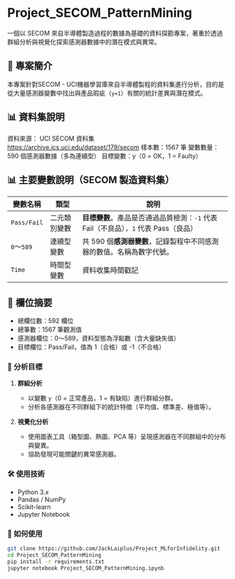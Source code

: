 # Project_SECOM_PatternMining

一個以 SECOM 來自半導體製造過程的數據為基礎的資料探勘專案，著重於透過群組分析與視覺化探索感測器數據中的潛在模式與異常。

## 📌 專案簡介

本專案針對SECOM - UCI機器學習庫來自半導體製程的資料集進行分析，目的是從大量感測器變數中找出與產品瑕疵（`y=1`）有關的統計差異與潛在模式。

## 📊 資料集說明

資料來源： UCI SECOM 資料集 https://archive.ics.uci.edu/dataset/179/secom
樣本數：1567 筆
變數數量：590 個感測器數據（多為連續型）
目標變數：y（0 = OK，1 = Faulty）

## 📊 主要變數說明（SECOM 製造資料集）

| 變數名稱        | 類型     | 說明                                                    |
| ----------- | ------ | ----------------------------------------------------- |
| `Pass/Fail` | 二元類別變數 | **目標變數**。產品是否通過品質檢測：`-1` 代表 Fail（不良品），`1` 代表 Pass（良品） |
| `0`～`589`   | 連續型變數  | 共 590 個**感測器變數**，記錄製程中不同感測器的數值。名稱為數字代號。               |
| `Time`  | 時間型變數  | 資料收集時間戳記                         |

## 🧾 欄位摘要

- 總欄位數：592 欄位
- 總筆數：1567 筆觀測值
- 感測器欄位：0～589，資料型態為浮點數（含大量缺失值）
- 目標欄位：Pass/Fail，值為 1（合格）或 -1（不合格）

### 🎯 分析目標

1. **群組分析**
   - 以變數 `y`（0 = 正常產品，1 = 有缺陷）進行群組分群。
   - 分析各感測器在不同群組下的統計特徵（平均值、標準差、極值等）。

2. **視覺化分析**
   - 使用圖表工具（箱型圖、熱圖、PCA 等）呈現感測器在不同群組中的分布與變異。
   - 協助發現可能關鍵的異常感測器。

### 🛠️ 使用技術

- Python 3.x
- Pandas / NumPy
- Scikit-learn
- Jupyter Notebook

### 🚀 如何使用

```bash
git clone https://github.com/JackLaiplus/Project_MLforInfidelity.git
cd Project_SECOM_PatternMining
pip install -r requirements.txt
jupyter notebook Project_SECOM_PatternMining.ipynb
```

